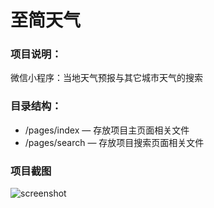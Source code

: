 # 至简天气

### 项目说明：

微信小程序：当地天气预报与其它城市天气的搜索

### 目录结构：

- /pages/index — 存放项目主页面相关文件
- /pages/search — 存放项目搜索页面相关文件

### 项目截图

![screenshot](/Users/xmit/Documents/github/wechat-app-weather/screenshot.png)
